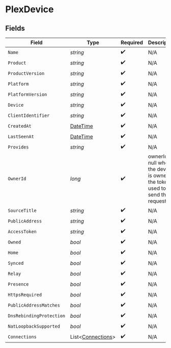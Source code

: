 # PlexDevice


## Fields

| Field                                                                                 | Type                                                                                  | Required                                                                              | Description                                                                           |
| ------------------------------------------------------------------------------------- | ------------------------------------------------------------------------------------- | ------------------------------------------------------------------------------------- | ------------------------------------------------------------------------------------- |
| `Name`                                                                                | *string*                                                                              | :heavy_check_mark:                                                                    | N/A                                                                                   |
| `Product`                                                                             | *string*                                                                              | :heavy_check_mark:                                                                    | N/A                                                                                   |
| `ProductVersion`                                                                      | *string*                                                                              | :heavy_check_mark:                                                                    | N/A                                                                                   |
| `Platform`                                                                            | *string*                                                                              | :heavy_check_mark:                                                                    | N/A                                                                                   |
| `PlatformVersion`                                                                     | *string*                                                                              | :heavy_check_mark:                                                                    | N/A                                                                                   |
| `Device`                                                                              | *string*                                                                              | :heavy_check_mark:                                                                    | N/A                                                                                   |
| `ClientIdentifier`                                                                    | *string*                                                                              | :heavy_check_mark:                                                                    | N/A                                                                                   |
| `CreatedAt`                                                                           | [DateTime](https://learn.microsoft.com/en-us/dotnet/api/system.datetime?view=net-5.0) | :heavy_check_mark:                                                                    | N/A                                                                                   |
| `LastSeenAt`                                                                          | [DateTime](https://learn.microsoft.com/en-us/dotnet/api/system.datetime?view=net-5.0) | :heavy_check_mark:                                                                    | N/A                                                                                   |
| `Provides`                                                                            | *string*                                                                              | :heavy_check_mark:                                                                    | N/A                                                                                   |
| `OwnerId`                                                                             | *long*                                                                                | :heavy_check_mark:                                                                    | ownerId is null when the device is owned by the token used to send the request        |
| `SourceTitle`                                                                         | *string*                                                                              | :heavy_check_mark:                                                                    | N/A                                                                                   |
| `PublicAddress`                                                                       | *string*                                                                              | :heavy_check_mark:                                                                    | N/A                                                                                   |
| `AccessToken`                                                                         | *string*                                                                              | :heavy_check_mark:                                                                    | N/A                                                                                   |
| `Owned`                                                                               | *bool*                                                                                | :heavy_check_mark:                                                                    | N/A                                                                                   |
| `Home`                                                                                | *bool*                                                                                | :heavy_check_mark:                                                                    | N/A                                                                                   |
| `Synced`                                                                              | *bool*                                                                                | :heavy_check_mark:                                                                    | N/A                                                                                   |
| `Relay`                                                                               | *bool*                                                                                | :heavy_check_mark:                                                                    | N/A                                                                                   |
| `Presence`                                                                            | *bool*                                                                                | :heavy_check_mark:                                                                    | N/A                                                                                   |
| `HttpsRequired`                                                                       | *bool*                                                                                | :heavy_check_mark:                                                                    | N/A                                                                                   |
| `PublicAddressMatches`                                                                | *bool*                                                                                | :heavy_check_mark:                                                                    | N/A                                                                                   |
| `DnsRebindingProtection`                                                              | *bool*                                                                                | :heavy_check_mark:                                                                    | N/A                                                                                   |
| `NatLoopbackSupported`                                                                | *bool*                                                                                | :heavy_check_mark:                                                                    | N/A                                                                                   |
| `Connections`                                                                         | List<[Connections](../../Models/Requests/Connections.md)>                             | :heavy_check_mark:                                                                    | N/A                                                                                   |